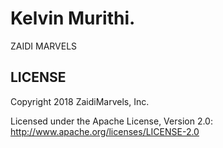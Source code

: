 Kelvin Murithi.
======

ZAIDI MARVELS

LICENSE
------------

Copyright 2018 ZaidiMarvels, Inc.

Licensed under the Apache License, Version 2.0: http://www.apache.org/licenses/LICENSE-2.0
